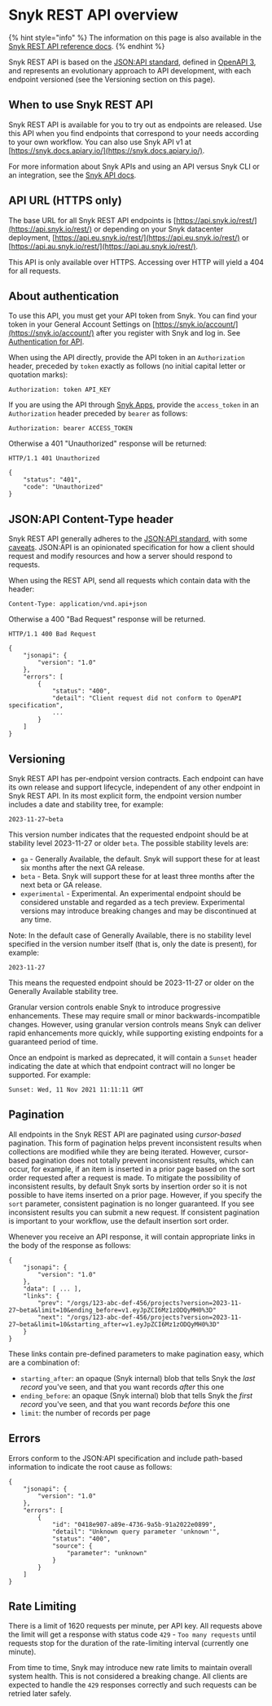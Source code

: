 # Snyk REST API overview

{% hint style="info" %}
The information on this page is also available in the [Snyk REST API reference docs](https://apidocs.snyk.io/).
{% endhint %}

Snyk REST API is based on the [JSON:API standard](https://jsonapi.org/), defined in [OpenAPI 3](https://spec.openapis.org/oas/v3.0.3.html), and represents an evolutionary approach to API development, with each endpoint versioned (see the Versioning section on this page).

## When to use Snyk REST API

Snyk REST API is available for you to try out as endpoints are released. Use this API when you find endpoints that correspond to your needs according to your own workflow. You can also use Snyk API v1 at [https://snyk.docs.apiary.io/](https://snyk.docs.apiary.io/).

For more information about Snyk APIs and using an API versus Snyk CLI or an integration, see the [Snyk API docs](https://docs.snyk.io/snyk-api-info).

## API URL (HTTPS only)

The base URL for all Snyk REST API endpoints is [https://api.snyk.io/rest/](https://api.snyk.io/rest/) or depending on your Snyk datacenter deployment, [https://api.eu.snyk.io/rest/](https://api.eu.snyk.io/rest/) or [https://api.au.snyk.io/rest/](https://api.au.snyk.io/rest/).

This API is only available over HTTPS. Accessing over HTTP will yield a 404 for all requests.

## About authentication

To use this API, you must get your API token from Snyk. You can find your token in your General Account Settings on [https://snyk.io/account/](https://snyk.io/account/) after you register with Snyk and log in. See [Authentication for API](https://docs.snyk.io/snyk-api-info/authentication-for-api).

When using the API directly, provide the API token in an `Authorization` header, preceded by `token` exactly as follows (no initial capital letter or quotation marks):

```
Authorization: token API_KEY
```

If you are using the API through [Snyk Apps](https://docs.snyk.io/integrations/snyk-apps), provide the `access_token` in an `Authorization` header preceded by `bearer` as follows:

```
Authorization: bearer ACCESS_TOKEN
```

Otherwise a 401 "Unauthorized" response will be returned:

```
HTTP/1.1 401 Unauthorized

{
    "status": "401",
    "code": "Unauthorized"
}
```

## JSON:API Content-Type header

Snyk REST API generally adheres to the [JSON:API standard](https://jsonapi.org/), with some [caveats](https://github.com/snyk/sweater-comb/blob/main/docs/principles/jsonapi.md). JSON:API is an opinionated specification for how a client should request and modify resources and how a server should respond to requests.

When using the REST API, send all requests which contain data with the header:

```
Content-Type: application/vnd.api+json
```

Otherwise a 400 "Bad Request" response will be returned.

```
HTTP/1.1 400 Bad Request

{
    "jsonapi": {
        "version": "1.0"
    },
    "errors": [
        {
            "status": "400",
            "detail": "Client request did not conform to OpenAPI specification",
            ...
        }
    ]
}
```

## Versioning

Snyk REST API has per-endpoint version contracts. Each endpoint can have its own release and support lifecycle, independent of any other endpoint in Snyk REST API. In its most explicit form, the endpoint version number includes a date and stability tree, for example:

```
2023-11-27~beta
```

This version number indicates that the requested endpoint should be at stability level 2023-11-27 or older `beta`. The possible stability levels are:

* `ga` - Generally Available, the default. Snyk will support these for at least six months after the next GA release.
* `beta` - Beta. Snyk will support these for at least three months after the next beta or GA release.
* `experimental` - Experimental. An experimental endpoint should be considered unstable and regarded as a tech preview. Experimental versions may introduce breaking changes and may be discontinued at any time.

Note: In the default case of Generally Available, there is no stability level specified in the version number itself (that is, only the date is present), for example:

```
2023-11-27
```

This means the requested endpoint should be 2023-11-27 or older on the Generally Available stability tree.

Granular version controls enable Snyk to introduce progressive enhancements. These may require small or minor backwards-incompatible changes. However, using granular version controls means Snyk can deliver rapid enhancements more quickly, while supporting existing endpoints for a guaranteed period of time.

Once an endpoint is marked as deprecated, it will contain a `Sunset` header indicating the date at which that endpoint contract will no longer be supported. For example:

```
Sunset: Wed, 11 Nov 2021 11:11:11 GMT
```

## Pagination

All endpoints in the Snyk REST API are paginated using _cursor-based_ pagination. This form of pagination helps prevent inconsistent results when collections are modified while they are being iterated. However, cursor-based pagination does not totally prevent inconsistent results, which can occur, for example, if an item is inserted in a prior page based on the sort order requested after a request is made. To mitigate the possibility of inconsistent results, by default Snyk sorts by insertion order so it is not possible to have items inserted on a prior page. However, if you specify the `sort` parameter, consistent pagination is no longer guaranteed. If you see inconsistent results you can submit a new request. If consistent pagination is important to your workflow, use the default insertion sort order.

Whenever you receive an API response, it will contain appropriate links in the body of the response as follows:

```
{
    "jsonapi": {
        "version": "1.0"
    },
    "data": [ ... ],
    "links": {
        "prev": "/orgs/123-abc-def-456/projects?version=2023-11-27~beta&limit=10&ending_before=v1.eyJpZCI6Mz1zODQyMH0%3D"
        "next": "/orgs/123-abc-def-456/projects?version=2023-11-27~beta&limit=10&starting_after=v1.eyJpZCI6Mz1zODQyMH0%3D"
    }
}
```

These links contain pre-defined parameters to make pagination easy, which are a combination of:

* `starting_after`: an opaque (Snyk internal) blob that tells Snyk the _last record_ you've seen, and that you want records _after_ this one
* `ending_before`: an opaque (Snyk internal) blob that tells Snyk the _first record_ you've seen, and that you want records _before_ this one
* `limit`: the number of records per page

## Errors

Errors conform to the JSON:API specification and include path-based information to indicate the root cause as follows:

```
{
    "jsonapi": {
        "version": "1.0"
    },
    "errors": [
        {
            "id": "0418e907-a89e-4736-9a5b-91a2022e0899",
            "detail": "Unknown query parameter 'unknown'",
            "status": "400",
            "source": {
                "parameter": "unknown"
            }
        }
    ]
}
```

## Rate Limiting

There is a limit of 1620 requests per minute, per API key. All requests above the limit will get a response with status code `429` - `Too many requests` until requests stop for the duration of the rate-limiting interval (currently one minute).

From time to time, Snyk may introduce new rate limits to maintain overall system health. This is not considered a breaking change. All clients are expected to handle the `429` responses correctly and such requests can be retried later safely.
